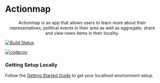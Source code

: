 # Actionmap

<div style="text-align: center;">

Actionmap is an app that allows users to learn more about their representatives,
political events in their area as well as aggregate, share and view news items in their locality.

</div>

[![Build Status](https://travis-ci.com/gabemeng/ActionMap.svg?token=WjqsDMvZtP56FavFsGoY&branch=master)](https://travis-ci.com/gabemeng/ActionMap)

[![codecov](https://codecov.io/gh/gabemeng/ActionMap/branch/master/graph/badge.svg?token=NKFO7A24S2)](https://codecov.io/gh/gabemeng/ActionMap)

### Getting Setup Locally

Follow the [Getting Started Guide](./docs/getting-started.md) to get your localhost environment setup.

